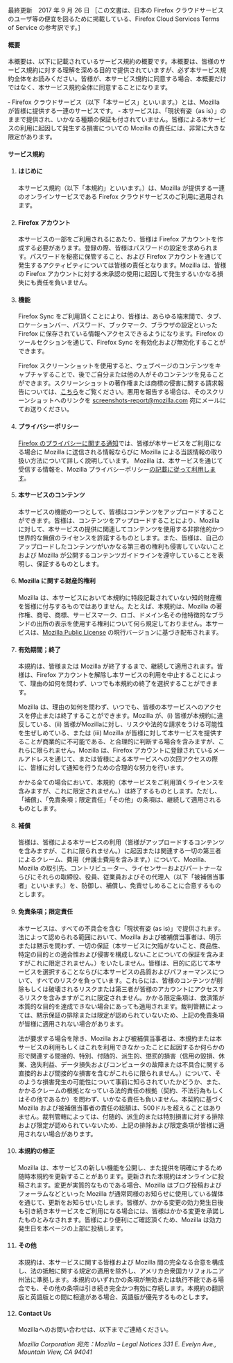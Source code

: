 最終更新　2017 年 9 月 26 日
［この文書は、日本の Firefox クラウドサービスのユーザ等の便宜を図るために掲載している、Firefox Cloud Services Terms of Service の参考訳です。］

#### 概要

本概要は、以下に記載されているサービス規約の概要です。本概要は、皆様のサービス規約に対する理解を深める目的で提供されていますが、必ず本サービス規約全体をお読みください。皆様が、本サービス規約に同意する場合、本概要だけではなく、本サービス規約全体に同意することになります。

‐ Firefox クラウドサービス（以下「本サービス」といいます。）とは、Mozilla が皆様に提供する一連のサービスです。
‐ 本サービスは、「現状有姿（as is）」のままで提供され、いかなる種類の保証も付されていません。皆様による本サービスの利用に起因して発生する損害についての Mozilla の責任には、非常に大きな限定があります。

#### サービス規約

1. #### はじめに

    本サービス規約（以下「本規約」といいます。）は、Mozilla が提供する一連のオンラインサービスである Firefox クラウドサービスのご利用に適用されます。

2. #### Firefox アカウント

    本サービスの一部をご利用されるにあたり、皆様は Firefox アカウントを作成する必要があります。登録の際、皆様はパスワードの設定を求められます。パスワードを秘密に保管すること、および Firefox アカウントを通じて発生するアクティビティについては皆様の責任となります。Mozilla は、皆様の Firefox アカウントに対する未承認の使用に起因して発生するいかなる損失にも責任を負いません。

3. #### 機能

    Firefox Sync をご利用頂くことにより、皆様は、あらゆる端末間で、タブ、ロケーションバー、パスワード、ブックマーク、ブラウザの設定といった Firefox に保存されている情報へアクセスできるようになります。Firefox のツールセクションを通じて、Firefox Sync を有効化および無効化することができます。
    
    Firefox スクリーンショットを使用すると、ウェブページのコンテンツをキャプチャすることで、後でご自分または他の人がそのコンテンツを見ることができます。スクリーンショットの著作権または商標の侵害に関する請求報告については、[こちら](https://www.mozilla.org/en-US/about/legal/report-infringement/)をご覧ください。悪用を報告する場合は、そのスクリーンショットへのリンクを screenshots-report@mozilla.com 宛にメールにてお送りください。

4. #### プライバシーポリシー

    [Firefox のプライバシーに関する通知](https://www.mozilla.org/en-US/privacy/firefox/)では、皆様が本サービスをご利用になる場合に Mozilla に送信される情報ならびに Mozilla による当該情報の取り扱い方法について詳しく説明しています。
Mozilla は、本サービスを通じて受信する情報を、Mozilla プライバシーポリシー[の記載に従って利用します](https://www.mozilla.org/privacy/)。

5. #### 本サービスのコンテンツ

    本サービスの機能の一つとして、皆様はコンテンツをアップロードすることができます。皆様は、コンテンツをアップロードすることにより、Mozilla に対して、本サービスの提供に関連してコンテンツを使用する非排他的かつ世界的な無償のライセンスを許諾するものとします。また、皆様は、自己のアップロードしたコンテンツがいかなる第三者の権利も侵害していないことおよび Mozilla が公開するコンテンツガイドラインを遵守していることを表明し、保証するものとします。

6. #### Mozilla に関する財産的権利

    Mozilla は、本サービスにおいて本規約に特段記載されていない知的財産権を皆様に付与するものではありません。たとえば、本規約は、Mozilla の著作権、商号、商標、サービスマーク、ロゴ、ドメイン名その他特徴的なブランドの出所の表示を使用する権利について何ら規定しておりません。本サービスは、[Mozilla Public License](https://www.mozilla.org/MPL/) の現行バージョンに基づき配布されます。

7. #### 有効期間；終了

    本規約は、皆様または Mozilla が終了するまで、継続して適用されます。皆様は、Firefox アカウントを解除し本サービスの利用を中止することによって、理由の如何を問わず、いつでも本規約の終了を選択することができます。

    Mozilla は、理由の如何を問わず、いつでも、皆様の本サービスへのアクセスを停止または終了することができます。Mozilla が、(i) 皆様が本規約に違反している、(ii) 皆様がMozillaに対し、リスクや法的な請求をうける可能性を生ぜしめている、または (iii) Mozilla が皆様に対して本サービスを提供することが商業的に不可能である、と合理的に判断する場合を含みますが、これらに限られません。Mozilla は、Firefox アカウントに登録されているメールアドレスを通じて、または皆様による本サービスへの次回アクセスの際に、皆様に対して通知を行うための合理的な努力を行います。

    かかる全ての場合において、本規約（本サービスをご利用頂くライセンスを含みますが、これに限定されません。）は終了するものとします。ただし、「補償」、「免責条項；限定責任」「その他」の条項は、継続して適用されるものとします。

8. #### 補償

    皆様は、皆様による本サービスの利用（皆様がアップロードするコンテンツを含みますが、これに限られません。）に起因または関連する一切の第三者によるクレーム、費用（弁護士費用を含みます。）について、Mozilla、Mozilla の取引先、コントリビューター、ライセンサーおよびパートナーならびにそれらの取締役、役員、従業員およびその代理人（以下「被補償当事者」といいます。）を、防御し、補償し、免責せしめることに合意するものとします。

9. #### 免責条項；限定責任

    本サービスは、すべての不具合を含む「現状有姿 (as is)」で提供されます。法によって認められる範囲において、Mozilla および被補償当事者は、明示または黙示を問わず、一切の保証（本サービスに欠陥がないこと、商品性、特定の目的との適合性および侵害を構成しないことについての保証を含みますがこれに限定されません。）をいたしません。皆様は、目的に応じて本サービスを選択することならびに本サービスの品質およびパフォーマンスについて、すべてのリスクを負っています。これらには、皆様のコンテンツが削除もしくは破壊されるリスクまたは第三者が皆様のアカウントにアクセスするリスクを含みますがこれに限定されません。かかる限定条項は、救済策が本質的な目的を達成できない場合にあっても適用されます。裁判管轄によっては、黙示保証の排除または限定が認められていないため、上記の免責条項が皆様に適用されない場合があります。

    法が要求する場合を除き、Mozilla および被補償当事者は、本規約または本サービスの利用もしくはこれを利用できなかったことに起因するか何らかの形で関連する間接的、特別、付随的、派生的、懲罰的損害（信用の毀損、休業、逸失利益、データ損失およびコンピュータの故障または不具合に関する直接的および間接的な損害を含むがこれらに限られません。）について、そのような損害発生の可能性について事前に知らされていたかどうか、また、かかるクレームの根拠となっている法的責任の根拠（契約、不法行為もしくはその他であるか）を問わず、いかなる責任も負いません。本契約に基づくMozilla および被補償当事者の責任の総額は、500ドルを超えることはありません。裁判管轄によっては、付随的、派生的または特別損害に対する排除および限定が認められていないため、上記の排除および限定条項が皆様に適用されない場合があります。

10. #### 本規約の修正

    Mozilla は、本サービスの新しい機能を公開し、また提供を明確にするため随時本規約を更新することがあります。更新された本規約はオンラインに投稿されます。変更が実質的なものである場合、Mozilla はブログ投稿およびフォーラムなどといった Mozilla が通常同様のお知らせに使用している媒体を通じて、更新をお知らせいたします。皆様が、かかる変更の効力発生日後も引き続き本サービスをご利用になる場合には、皆様はかかる変更を承諾したものとみなされます。皆様により便利にご確認頂くため、Mozilla は効力発生日を本ページの上部に投稿します。

11. #### その他

    本規約は、本サービスに関する皆様および Mozilla 間の完全なる合意を構成し、法の抵触に関する規定の適用を除外し、アメリカ合衆国カリフォルニア州法に準拠します。本規約のいずれかの条項が無効または執行不能である場合でも、その他の条項は引き続き完全かつ有効に存続します。本規約の翻訳版と英語版との間に相違がある場合、英語版が優先するものとします。

12. #### Contact Us

    Mozillaへのお問い合わせは、以下までご連絡ください。

    <address>
      Mozilla Corporation 
      宛先：Mozilla – Legal Notices 
      331 E. Evelyn Ave., 
      Mountain View, CA 94041 
    </address>
